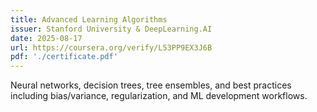 ```yaml
---
title: Advanced Learning Algorithms
issuer: Stanford University & DeepLearning.AI
date: 2025-08-17
url: https://coursera.org/verify/L53PP9EX3J6B
pdf: './certificate.pdf'
---
```


Neural networks, decision trees, tree ensembles, and best practices including bias/variance, regularization, and ML development workflows.
